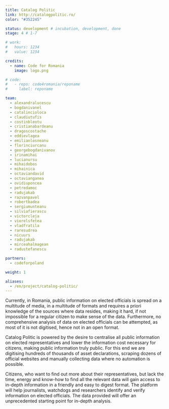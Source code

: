 ```yaml
---
title: Catalog Politic
link: http://catalogpolitic.ro/ 
color: "#352245"

status: development # incubation, development, done
stage: 4 # 1-7

# work:
#   hours: 1234
#   value: 1234

credits:
  - name: Code for Romania
    image: logo.png

# code:
#   - repo: code4romania/reponame
#     label: reponame

team:
  - alexandralucescu
  - bogdanivanel
  - catalincioloca
  - claudiutufis
  - costinbleotu
  - cristianabardeanu
  - dragoscostache
  - eddievlagea
  - emilianlosneanu
  - florinciurcanu
  - georgebogdanivanov
  - irinamihai
  - lucianursu
  - mihaidobos
  - mihainica
  - octaviandavid
  - octavianganea
  - ovidiuponcea
  - petredamoc
  - radujakab
  - razvanpavel
  - robertbadea
  - sergiumunteanu
  - silviafierascu
  - victorcleja
  - viorelsfetea
  - vladfratila
  - raresudrea
  - nicuurs
  - radujakab
  - mirceahalmagean
  - radustefanescu

partners:
  - codeforpoland

weight: 1

aliases:
  - /en/project/catalog-politic/
---
```

Currently, in Romania, public information on elected officials is spread on a multitude of media, in a multitude of formats and requires a priori knowledge of the sources where data resides, making it hard, if not impossible for a regular citizen to make sense of the data. Furthermore, no comprehensive analysis of data on elected officials can be attempted, as most of it is not digitised, hence not in an open format.

Catalog Politic is powered by the desire to centralise all public information on elected representatives and lower the information cost necessary for citizens, making public information truly public. For this end we are digitising hundreds of thousands of asset declarations, scraping dozens of official websites and manually collecting data where no automation is possible. 

Citizens, who want to find out more about their representatives, but lack the time, energy and know-how to find all the relevant data will gain access to in-depth information in a friendly and easy to digest format. The platform will help journalists, watchdogs and researchers identify and verify information on elected officials. The data provided will offer an unprecedented starting point for in-depth analysis.
